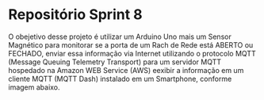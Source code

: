 #  Repositório Sprint 8

O obejetivo desse projeto é utilizar um Arduino Uno mais um Sensor Magnético para monitorar se a porta de um Rach de Rede está ABERTO ou FECHADO, enviar essa informação via Internet utilizando o protocolo MQTT (Message Queuing Telemetry Transport) para um servidor MQTT hospedado na Amazon WEB Service (AWS) eexibir a informação em um cliente  MQTT (MQTT Dash) instalado em um Smartphone, conforme imagem abaixo.
